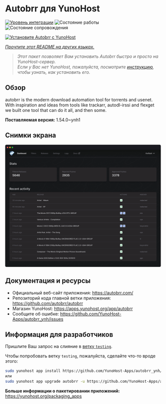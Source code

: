 <!--
Важно: этот README был автоматически сгенерирован <https://github.com/YunoHost/apps/tree/master/tools/readme_generator>
Он НЕ ДОЛЖЕН редактироваться вручную.
-->

# Autobrr для YunoHost

[![Уровень интеграции](https://apps.yunohost.org/badge/integration/autobrr)](https://ci-apps.yunohost.org/ci/apps/autobrr/)
![Состояние работы](https://apps.yunohost.org/badge/state/autobrr)
![Состояние сопровождения](https://apps.yunohost.org/badge/maintained/autobrr)

[![Установите Autobrr с YunoHost](https://install-app.yunohost.org/install-with-yunohost.svg)](https://install-app.yunohost.org/?app=autobrr)

*[Прочтите этот README на других языках.](./ALL_README.md)*

> *Этот пакет позволяет Вам установить Autobrr быстро и просто на YunoHost-сервер.*  
> *Если у Вас нет YunoHost, пожалуйста, посмотрите [инструкцию](https://yunohost.org/install), чтобы узнать, как установить его.*

## Обзор

autobrr is the modern download automation tool for torrents and usenet. With inspiration and ideas from tools like trackarr, autodl-irssi and flexget we built one tool that can do it all, and then some.

**Поставляемая версия:** 1.54.0~ynh1

## Снимки экрана

![Снимок экрана Autobrr](./doc/screenshots/autobrr-front.png)

## Документация и ресурсы

- Официальный веб-сайт приложения: <https://autobrr.com/>
- Репозиторий кода главной ветки приложения: <https://github.com/autobrr/autobrr>
- Магазин YunoHost: <https://apps.yunohost.org/app/autobrr>
- Сообщите об ошибке: <https://github.com/YunoHost-Apps/autobrr_ynh/issues>

## Информация для разработчиков

Пришлите Ваш запрос на слияние в [ветку `testing`](https://github.com/YunoHost-Apps/autobrr_ynh/tree/testing).

Чтобы попробовать ветку `testing`, пожалуйста, сделайте что-то вроде этого:

```bash
sudo yunohost app install https://github.com/YunoHost-Apps/autobrr_ynh/tree/testing --debug
или
sudo yunohost app upgrade autobrr -u https://github.com/YunoHost-Apps/autobrr_ynh/tree/testing --debug
```

**Больше информации о пакетировании приложений:** <https://yunohost.org/packaging_apps>
